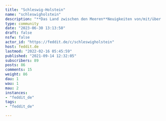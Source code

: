 ```yaml
---
title: "Schleswig-Holstein" 
name: "schleswigholstein"
description: "**Das Land zwischen den Meeren**Neuigkeiten von/mit/über Land und Leute aus Schleswig-Holstein.Beim Posten bitte Links die von Seiten mit Paywall kommen (z.B. von SHZ-Verlag mit **(PW)** kennzeichnen. Nicht jeder hat dort einen AccountDie Nettiquette, sowie die Regeln der Instanz feddit.de gelten auch in dieser Community. Diese Regeln sind auf der Hauptseite einsehbar. Vielen Dank für deren Beachtung."
type: community
date: "2023-06-30 13:13:50"
draft: false
nsfw: false
actor_id: "https://feddit.de/c/schleswigholstein"
host: feddit.de
lastmod: "2022-02-16 05:45:59"
published: "2021-09-14 12:32:05"
subscribers: 89
posts: 86
comments: 15
weight: 86
dau: 1
wau: 1
mau: 2
instances:
- "feddit_de"
tags: 
- "feddit_de"

---
```


